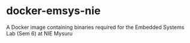 # docker-emsys-nie
A Docker image containing binaries required for the Embedded Systems Lab (Sem 6) at NIE Mysuru
